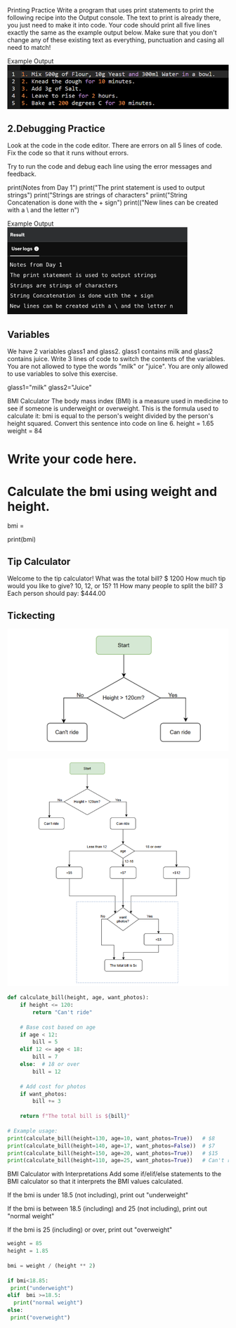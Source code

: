 Printing Practice
Write a program that uses print statements to print the following recipe into the Output console. The text to print is already there, you just need to make it into code. Your code should print all five lines exactly the same as the example output below. Make sure that you don't change any of these existing text as everything, punctuation and casing all need to match!

Example Output
![alt text](image.png)

## 2.Debugging Practice
Look at the code in the code editor. There are errors on all 5 lines of code. Fix the code so that it runs without errors.

Try to run the code and debug each line using the error messages and feedback.

print(Notes from Day 1")
 print("The print statement is used to output strings")
print("Strings are strings of characters"
priint("String Concatenation is done with the + sign")
print(("New lines can be created with a \ and the letter n")

Example Output
![alt text](image-1.png)

## Variables
We have 2 variables glass1 and glass2. glass1 contains milk and glass2 contains juice. Write 3 lines of code to switch the contents of the variables. You are not allowed to type the words "milk" or "juice". You are only allowed to use variables to solve this exercise.

glass1="milk"
glass2="Juice"



BMI Calculator
The body mass index (BMI) is a measure used in medicine to see if someone is underweight or overweight. This is the formula used to calculate it:
bmi is equal to the person's weight divided by the person's height squared.
Convert this sentence into code on line 6.
height = 1.65 
weight = 84

# Write your code here.
# Calculate the bmi using weight and height.
bmi =

print(bmi)


## Tip Calculator
Welcome to the tip calculator!
What was the total bill? $
1200
How much tip would you like to give? 10, 12, or 15? 
11
How many people to split the bill?
3
Each person should pay: $444.00


## Tickecting
![alt text](image-2.png)

![alt text](image-3.png)


```python
def calculate_bill(height, age, want_photos):
    if height <= 120:
        return "Can't ride"

    # Base cost based on age
    if age < 12:
        bill = 5
    elif 12 <= age < 18:
        bill = 7
    else:  # 18 or over
        bill = 12

    # Add cost for photos
    if want_photos:
        bill += 3

    return f"The total bill is ${bill}"

# Example usage:
print(calculate_bill(height=130, age=10, want_photos=True))   # $8
print(calculate_bill(height=140, age=17, want_photos=False))  # $7
print(calculate_bill(height=150, age=20, want_photos=True))   # $15
print(calculate_bill(height=110, age=25, want_photos=True))   # Can't ride

```

BMI Calculator with Interpretations
Add some if/elif/else statements to the BMI calculator so that it interprets the BMI values calculated.

If the bmi is under 18.5 (not including), print out "underweight"

If the bmi is between 18.5 (including) and 25 (not including), print out "normal weight"

If the bmi is 25 (including) or over, print out "overweight"

```python
weight = 85
height = 1.85

bmi = weight / (height ** 2)

if bmi<18.85:
 print("underweight")
elif  bmi >=18.5:
  print("normal weight")
else:
 print("overweight")

```



